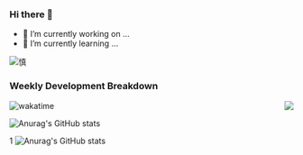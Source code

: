 ### Hi there 👋
- 🔭 I’m currently working on ...
- 🌱 I’m currently learning ...

![慎](https://img.wanyx.com/upload/hero/big98002.jpg)

### Weekly Development Breakdown
<img src="https://github-readme-stats.vercel.app/api/wakatime?username=fengjinlong&layout=compact" alt="wakatime">
<img align="right" src="https://github-readme-stats.vercel.app/api?username=fengjinlong&show_icons=true">

![Anurag's GitHub stats](https://github-readme-stats.vercel.app/api?username=fengjinlong&show_icons=true&theme=cobalt)


1
![Anurag's GitHub stats](https://github-readme-stats.vercel.app/api?username=fengjinlong&show_icons=true&theme=highcontrast)


